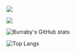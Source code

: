 ![](https://c.tenor.com/DSG9ZID25nsAAAAC/hello-there-general-kenobi.gif)

![](https://komarev.com/ghpvc/?username=42Mockingjay)

![Burraby's GitHub stats](https://github-readme-stats.vercel.app/api?username=42Mockingjay&show_icons=true&theme=onedark)

![Top Langs](https://github-readme-stats.vercel.app/api/top-langs/?username=42Mockingjay&layout=compact&theme=onedark)

<!--
**Dumbledore-web/Dumbledore-web** is a ✨ _special_ ✨ repository because its `README.md` (this file) appears on your GitHub profile.

Here are some ideas to get you started:

- 🔭 I’m currently working on ...
- 🌱 I’m currently learning ...
- 👯 I’m looking to collaborate on ...
- 🤔 I’m looking for help with ...
- 💬 Ask me about ...
- 📫 How to reach me: ...
- 😄 Pronouns: ...
- ⚡ Fun fact: ...
-->
